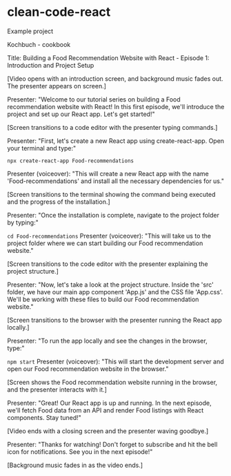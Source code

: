 # clean-code-react

Example project

Kochbuch - cookbook

Title: Building a Food Recommendation Website with React - Episode 1: Introduction and Project Setup

[Video opens with an introduction screen, and background music fades out. The presenter appears on screen.]

Presenter: "Welcome to our tutorial series on building a Food recommendation website with React! In this first episode, we'll introduce the project and set up our React app. Let's get started!"

[Screen transitions to a code editor with the presenter typing commands.]

Presenter: "First, let's create a new React app using create-react-app. Open your terminal and type:"

```npx create-react-app Food-recommendations```

Presenter (voiceover): "This will create a new React app with the name 'Food-recommendations' and install all the necessary dependencies for us."

[Screen transitions to the terminal showing the command being executed and the progress of the installation.]

Presenter: "Once the installation is complete, navigate to the project folder by typing:"


```cd Food-recommendations```
Presenter (voiceover): "This will take us to the project folder where we can start building our Food recommendation website."

[Screen transitions to the code editor with the presenter explaining the project structure.]

Presenter: "Now, let's take a look at the project structure. Inside the 'src' folder, we have our main app component 'App.js' and the CSS file 'App.css'. We'll be working with these files to build our Food recommendation website."

[Screen transitions to the browser with the presenter running the React app locally.]

Presenter: "To run the app locally and see the changes in the browser, type:"


```npm start```
Presenter (voiceover): "This will start the development server and open our Food recommendation website in the browser."

[Screen shows the Food recommendation website running in the browser, and the presenter interacts with it.]

Presenter: "Great! Our React app is up and running. In the next episode, we'll fetch Food data from an API and render Food listings with React components. Stay tuned!"

[Video ends with a closing screen and the presenter waving goodbye.]

Presenter: "Thanks for watching! Don't forget to subscribe and hit the bell icon for notifications. See you in the next episode!"

[Background music fades in as the video ends.]
